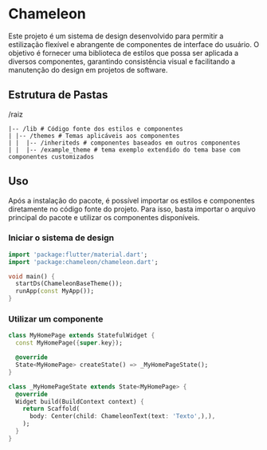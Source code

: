 # Chameleon

Este projeto é um sistema de design desenvolvido para permitir a estilização flexível e abrangente de componentes de interface do usuário. O objetivo é fornecer uma biblioteca de estilos que possa ser aplicada a diversos componentes, garantindo consistência visual e facilitando a manutenção do design em projetos de software.

## Estrutura de Pastas

/raiz
```plaintext
|-- /lib # Código fonte dos estilos e componentes
| |-- /themes # Temas aplicáveis aos componentes
| |  |-- /inheriteds # componentes baseados em outros componentes
| |  |-- /example_theme # tema exemplo extendido do tema base com componentes customizados
```

## Uso
Após a instalação do pacote, é possível importar os estilos e componentes diretamente no código fonte do projeto. Para isso, basta importar o arquivo principal do pacote e utilizar os componentes disponíveis.

### Iniciar o sistema de design
```dart
import 'package:flutter/material.dart';
import 'package:chameleon/chameleon.dart';

void main() {
  startDs(ChameleonBaseTheme());
  runApp(const MyApp());
}
```

### Utilizar um componente
```dart
class MyHomePage extends StatefulWidget {
  const MyHomePage({super.key});

  @override
  State<MyHomePage> createState() => _MyHomePageState();
}

class _MyHomePageState extends State<MyHomePage> {
  @override
  Widget build(BuildContext context) {
    return Scaffold(
      body: Center(child: ChameleonText(text: 'Texto',),),
    );
  }
}
```